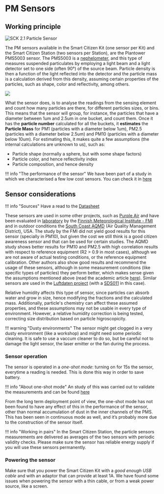 PM Sensors
==============

## Working principle

<a data-flickr-embed="true"  title="SCK 2.1 Particle Sensor"><img src="https://live.staticflickr.com/65535/47950939936_8942068512_h.jpg" alt="SCK 2.1 Particle Sensor"></a>

The PM sensors available in the Smart Citizen Kit (one sensor per Kit) and the Smart Citizen Station (two sensors per Station), are the Plantower PMS5003 sensor. The PMS5003 is a [nephelometer](https://en.wikipedia.org/wiki/Nephelometer), and this type of measures suspended particulates by employing a light beam and a light detector set to one side (often 90°) of the source beam. Particle density is then a function of the light reflected into the detector and the particle mass is a calculation derived from this density, assuming certain properties of the particles, such as shape, color and reflectivity, among others. 

![](https://i.imgur.com/aNlzRba.png)

What the sensor does, is to analyse the readings from the sensing element and count how many particles are there, for different particles sizes, or bins. This means that the sensor will group, for instance, the particles that have a diameter between 1um and 2.5um in one bucket, and count them. Once it has the **particle number** calculated for all the buckets, it **estimates** the **Particle Mass** for PM1 (particles with a diameter below 1um), PM2.5 (particles with a diameter below 2.5um) and PM10 (particles with a diameter below 10um). For estimating this, it makes quite a few assumptions (the internal calculations are unknown to us), such as:

- Particle shape (normally a sphere, but with some shape factors)
- Particle color, and hence reflectivity index
- Particle composition, and hence density

!!! info "The performance of the sensor"
    We have been part of a study in which we characterised a few low cost sensors. You can check it in [here](https://doi.org/10.5194/amt-2019-422)

## Sensor considerations

!!! info "Sources"
    Have a read to the [Datasheet](https://cdn-shop.adafruit.com/product-files/3686/plantower-pms5003-manual_v2-3.pdf)

These sensors are used in some other projects, such as [Purple Air](https://www2.purpleair.com/) and have been evaluated in [laboratory](https://doi.org/10.5194/amt-2019-422) by the [Finnish Meteorological Institute - FMI](https://en.ilmatieteenlaitos.fi/) and in outdoor conditions the [South Coast AQMD](http://www.aqmd.gov/docs/default-source/aq-spec/field-evaluations/purpleair---field-evaluation.pd) (Air Quality Management District), USA. The study by the FMI did not yield good results for this sensor (specially in PM10), but given the cost we still think is a good citizen awareness sensor and that can be used for certain studies. The AQMD study shows better results for PM10 and PM2.5 with high correlation results with respect to reference equipment (R2 > 0.9 in most cases), although we are not aware of actual testing conditions, or the reference equipment calibration. Other authors also show good results and recommend the usage of these sensors, although in some measurement conditions (like specific types of particles) they perform better, which makes sense given the assumptions mentioned above (read the academic article [here](https://doi.org/10.1016/j.envpol.2018.11.065)). Similar sensors are used in the [Luftdaten project](https://luftdaten.info/en/home-en/) (with a [SDS011](https://inovafitness.de/produkt/sds011/) in this case).

Relative humidity affects this type of sensor, since particles can absorb water and grow in size, hence modifying the fractions and the calculated mass. Additionally, particle's chemistry can affect these assumed properties, and these assumptions may not be usable in every type of environment. However, a relative humidity correction is being tested, correcting size distribution based on particle higroscopicity.

!!! warning "Dusty environments"
    The sensor might get clogged in a very dusty environment (like a workshop) and might need some periodic cleaning. It is safe to use a vaccum cleaner to do so, but be careful not to damage the light sensor, the laser emitter or the fan during the process.

### Sensor operation

The sensor is operated in a _one-shot mode_: turning on for 15s the sensor, everytime a reading is needed. This is done this way in order to save battery. 

!!! info "About one-shot mode"
    An study of this was carried out to validate the measurements and can be found [here](/assets/notes/one-shot-pmsx003-analysis.pdf)

From the long term deployment point of view, the one-shot mode has not been found to have any effect of this in the performance of the sensor, other than normal accumulation of dust in the inner channels of the PMS. This has been seen in continuous mode as well, and it’s probably more due to the construction of the sensor itself.

!!! info "Working in pairs"
    In the Smart Citizen Station, the particle sensors measurements are delivered as averages of the two sensors with periodic validity checks. Please make sure the sensor has reliable energy supply if you will use these sensors permanently.

### Powering the sensor

Make sure that you power the Smart Citizen Kit with a _good enough USB cable_ and with an adaptor that can provide at least 1A. We have found some issues when powering the sensor with a thin cable, or from a weak power source, like a screen.